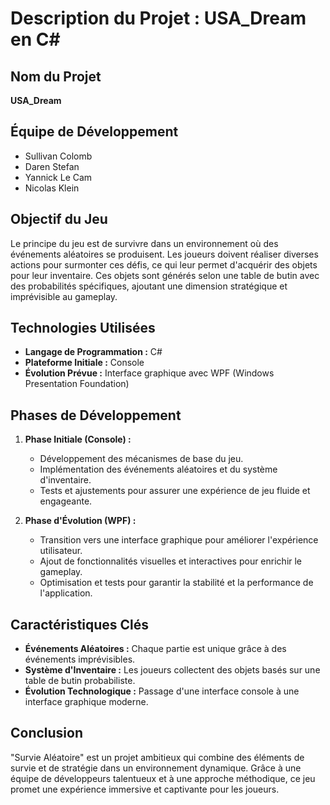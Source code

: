 # Description du Projet : USA_Dream en C#

## Nom du Projet
**USA_Dream**

## Équipe de Développement
- Sullivan Colomb
- Daren Stefan
- Yannick Le Cam
- Nicolas Klein

## Objectif du Jeu
Le principe du jeu est de survivre dans un environnement où des événements aléatoires se produisent. Les joueurs doivent réaliser diverses actions pour surmonter ces défis, ce qui leur permet d'acquérir des objets pour leur inventaire. Ces objets sont générés selon une table de butin avec des probabilités spécifiques, ajoutant une dimension stratégique et imprévisible au gameplay.

## Technologies Utilisées
- **Langage de Programmation :** C#
- **Plateforme Initiale :** Console
- **Évolution Prévue :** Interface graphique avec WPF (Windows Presentation Foundation)

## Phases de Développement
1. **Phase Initiale (Console) :**
   - Développement des mécanismes de base du jeu.
   - Implémentation des événements aléatoires et du système d'inventaire.
   - Tests et ajustements pour assurer une expérience de jeu fluide et engageante.

2. **Phase d'Évolution (WPF) :**
   - Transition vers une interface graphique pour améliorer l'expérience utilisateur.
   - Ajout de fonctionnalités visuelles et interactives pour enrichir le gameplay.
   - Optimisation et tests pour garantir la stabilité et la performance de l'application.

## Caractéristiques Clés
- **Événements Aléatoires :** Chaque partie est unique grâce à des événements imprévisibles.
- **Système d'Inventaire :** Les joueurs collectent des objets basés sur une table de butin probabiliste.
- **Évolution Technologique :** Passage d'une interface console à une interface graphique moderne.

## Conclusion
"Survie Aléatoire" est un projet ambitieux qui combine des éléments de survie et de stratégie dans un environnement dynamique. Grâce à une équipe de développeurs talentueux et à une approche méthodique, ce jeu promet une expérience immersive et captivante pour les joueurs.
